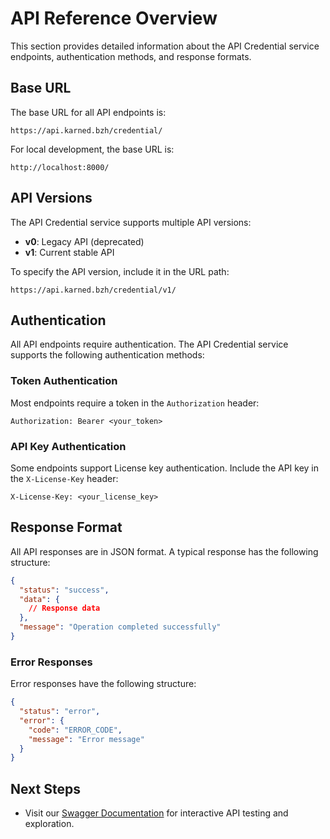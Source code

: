 # API Reference Overview

This section provides detailed information about the API Credential service endpoints, authentication methods, and response formats.

## Base URL

The base URL for all API endpoints is:

```
https://api.karned.bzh/credential/
```

For local development, the base URL is:

```
http://localhost:8000/
```

## API Versions

The API Credential service supports multiple API versions:

- **v0**: Legacy API (deprecated)
- **v1**: Current stable API

To specify the API version, include it in the URL path:

```
https://api.karned.bzh/credential/v1/
```

## Authentication

All API endpoints require authentication. The API Credential service supports the following authentication methods:

### Token Authentication

Most endpoints require a token in the `Authorization` header:

```
Authorization: Bearer <your_token>
```

### API Key Authentication

Some endpoints support License key authentication. Include the API key in the `X-License-Key` header:

```
X-License-Key: <your_license_key>
```

## Response Format

All API responses are in JSON format. A typical response has the following structure:

```json
{
  "status": "success",
  "data": {
    // Response data
  },
  "message": "Operation completed successfully"
}
```

### Error Responses

Error responses have the following structure:

```json
{
  "status": "error",
  "error": {
    "code": "ERROR_CODE",
    "message": "Error message"
  }
}
```

## Next Steps

- Visit our [Swagger Documentation](https://api.karned.bzh/credential/docs) for interactive API testing and exploration.
